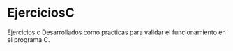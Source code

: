 # EjerciciosC
Ejercicios c 
Desarrollados como practicas para validar el funcionamiento en el programa C.
